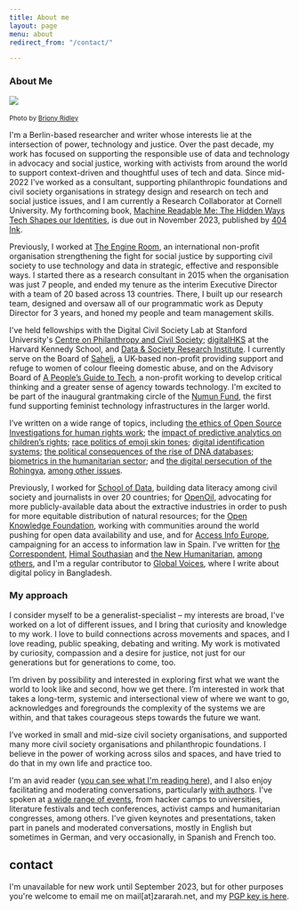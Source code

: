```yaml
---
title: About me
layout: page
menu: about
redirect_from: "/contact/"

---
```


### About Me

<div class="float-left mr-5" style="max-width: 20rem">
  <img src="{{ site.url }}/assets/static/2023-profile-pic.jpeg" class="img-fluid"/>​
  <p>
    <small>
      Photo by <a href="https://www.brionyridley.com/">Briony Ridley</a>
    </small>
  </p>
</div>

I'm a Berlin-based researcher and writer whose interests lie at the intersection of power, technology and justice. Over the past decade, my work has focused on supporting the responsible use of data and technology in advocacy and social justice, working with activists from around the world to support context-driven and thoughtful uses of tech and data. Since mid-2022 I've worked as a consultant, supporting philanthropic foundations and civil society organisations in strategy design and research on tech and social justice issues, and I am currently a Research Collaborator at Cornell University. My forthcoming book, [Machine Readable Me: The Hidden Ways Tech Shapes our Identities](https://www.kickstarter.com/projects/404ink/inklings/description), is due out in November 2023, published by [404 Ink](https://www.404ink.com/shop).

Previously, I worked at [The Engine Room](https://www.theengineroom.org/), an international non-profit organisation strengthening the fight for social justice by supporting civil society to use technology and data in strategic, effective and responsible ways. I started there as a research consultant in 2015 when the organisation was just 7 people, and ended my tenure as the interim Executive Director with a team of 20 based across 13 countries. There, I built up our research team, designed and oversaw all of our programmatic work as Deputy Director for 3 years, and honed my people and team management skills.

I've held fellowships with the Digital Civil Society Lab at Stanford University's [Centre on Philanthropy and Civil Society](https://pacscenter.stanford.edu/); [digitalHKS](https://projects.iq.harvard.edu/digitalhks/home) at the Harvard Kennedy School, and [Data & Society Research Institute](http://datasociety.net). I currently serve on the Board of [Saheli](http://saheli.org.uk/), a UK-based non-profit providing support and refuge to women of colour fleeing domestic abuse, and on the Advisory Board of [A People’s Guide to Tech](https://www.peoplesguidetotech.com/), a non-profit working to develop critical thinking and a greater sense of agency towards technology. I'm excited to be part of the inaugural grantmaking circle of the [Numun Fund](https://numun.fund/), the first fund supporting feminist technology infrastructures in the larger world.

I’ve written on a wide range of topics, including [the ethics of Open Source Investigations for human rights work](https://opil.ouplaw.com/view/10.1093/law/9780198836063.001.0001/law-9780198836063-chapter-12); the [impact of predictive analytics on children’s rights](https://www.unicef-irc.org/publications/pdf/Predictive-Analytics-Working-Paper.pdf); [race politics of emoji skin tones](https://www.dailydot.com/irl/skin-tone-emoji/); [digital identification systems](https://thecorrespondent.com/217/yes-digital-ids-are-efficient-but-theyre-a-threat-to-our-very-identities/243616802275-e794b497); [the political consequences of the rise of DNA databases](https://pacscenter.stanford.edu/publication/unravelling-dna/); [biometrics in the humanitarian sector](https://www.theengineroom.org/wp-content/uploads/2018/03/Engine-Room-Oxfam-Biometrics-Review.pdf); and [the digital persecution of the Rohingya](https://www.theengineroom.org/biometric-tech-review-report/), [among other issues](https://zararah.net/writing/).

Previously, I worked for [School of Data](https://schoolofdata.org/), building data literacy among civil society and journalists in over 20 countries; for [OpenOil](https://openoil.net/), advocating for more publicly-available data about the extractive industries in order to push for more equitable distribution of natural resources; for the [Open Knowledge Foundation](https://okfn.org/), working with communities around the world pushing for open data availability and use, and for [Access Info Europe](https://www.access-info.org/), campaigning for an access to information law in Spain. I've written for [the Correspondent](https://thecorrespondent.com/217/yes-digital-ids-are-efficient-but-theyre-a-threat-to-our-very-identities/243616802275-e794b497), [Himal Southasian](https://www.himalmag.com/unpacking-digital-bangladesh-2021/) and [the New Humanitarian](https://www.thenewhumanitarian.org/opinion/2021/6/21/rohingya-data-protection-and-UN-betrayal), [among others](https://zararah.net/writing/), and I'm a regular contributor to [Global Voices](https://globalvoices.org/author/zararahman/), where I write about digital policy in Bangladesh.

### My approach

I consider myself to be a generalist-specialist – my interests are broad, I've worked on a lot of different issues, and I bring that curiosity and knowledge to my work. I love to build connections across movements and spaces, and I love reading, public speaking, debating and writing. My work is motivated by curiosity, compassion and a desire for justice, not just for our generations but for generations to come, too.

I’m driven by possibility and interested in exploring first what we want the world to look like and second, how we get there. I’m interested in work that takes a long-term, systemic and intersectional view of where we want to go, acknowledges and foregrounds the complexity of the systems we are within, and that takes courageous steps towards the future we want.

I’ve worked in small and mid-size civil society organisations, and supported many more civil society organisations and philanthropic foundations. I believe in the power of working across silos and spaces, and have tried to do that in my own life and practice too.

I'm an avid reader ([you can see what I'm reading here](https://app.thestorygraph.com/profile/zararah)), and I also enjoy facilitating and moderating conversations, particularly [with authors](https://www.dichterlesen.net/veranstaltungen/veranstaltung/detail/the-art-of-writing-ii-chimamanda-ngozi-adichie-3016/). I've spoken at [a wide range of events](https://zararah.net/talks/), from hacker camps to universities, literature festivals and tech conferences, activist camps and humanitarian congresses, among others. I've given keynotes and presentations, taken part in panels and moderated conversations, mostly in English but sometimes in German, and very occasionally, in Spanish and French too.

## contact

I'm unavailable for new work until September 2023, but for other purposes you're welcome to email me on mail[at]zararah.net, and my [PGP key is here](/about/key/). 

